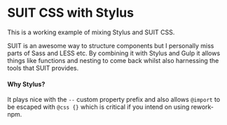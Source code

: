 # SUIT CSS with Stylus

This is a working example of mixing Stylus and SUIT CSS.

SUIT is an awesome way to structure components but I personally miss parts of Sass and LESS etc. By combining it with Stylus and Gulp it allows things like functions and nesting to come back whilst also harnessing the tools that SUIT provides.

#### Why Stylus?

It plays nice with the `--` custom property prefix and also allows `@import` to be escaped with `@css {}` which is critical if you intend on using rework-npm.